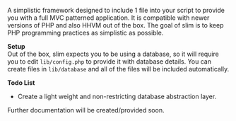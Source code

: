 A simplistic framework designed to include 1 file into your script to provide you with a full MVC patterned application. It is compatible with newer versions of PHP and also HHVM out of the box. The goal of slim is to keep PHP programming practices as simplistic as possible.  
  
__Setup__  
Out of the box, slim expects  you to be using a database, so it will require you to edit `lib/config.php` to provide it with database details. You can create files in `lib/database` and all of the files will be included automatically.  
  
__Todo List__  
* Create a light weight and non-restricting database abstraction layer. 
  
  
Further documentation will be created/provided soon.
